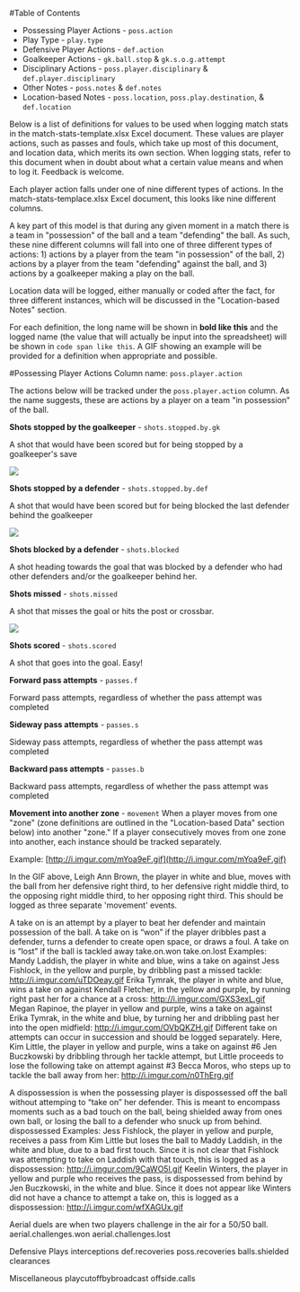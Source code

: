 #Table of Contents
* Possessing Player Actions - `poss.action`
* Play Type - `play.type`
* Defensive Player Actions - `def.action`
* Goalkeeper Actions - `gk.ball.stop` & `gk.s.o.g.attempt`
* Disciplinary Actions - `poss.player.disciplinary` & `def.player.disciplinary`
* Other Notes - `poss.notes` & `def.notes`
* Location-based Notes - `poss.location`, `poss.play.destination`, & `def.location`

Below is a list of definitions for values to be used when logging match stats in the match-stats-template.xlsx Excel document. These values are player actions, such as passes and fouls, which take up most of this document, and location data, which merits its own section. When logging stats, refer to this document when in doubt about what a certain value means and when to log it. Feedback is welcome.

Each player action falls under one of nine different types of actions. In the match-stats-templace.xlsx Excel document, this looks like nine different columns.

A key part of this model is that during any given moment in a match there is a team in "possession" of the ball and a team "defending" the ball. As such, these nine different columns will fall into one of three different types of actions: 1) actions by a player from the team "in possession" of the ball, 2) actions by a player from the team "defending" against the ball, and 3) actions by a goalkeeper making a play on the ball.

Location data will be logged, either manually or coded after the fact, for three different instances, which will be discussed in the "Location-based Notes" section.

For each definition, the long name will be shown in **bold like this** and the logged name (the value that will actually be input into the spreadsheet) will be shown in `code span like this`. A GIF showing an example will be provided for a definition when appropriate and possible.

#Possessing Player Actions
Column name: `poss.player.action`

The actions below will be tracked under the `poss.player.action` column. As the name suggests, these are actions by a player on a team "in possession” of the ball. 

**Shots stopped by the goalkeeper** - `shots.stopped.by.gk`

A shot that would have been scored but for being stopped by a goalkeeper's save

![](http://i.imgur.com/SKaaerO.gif)

**Shots stopped by a defender** - `shots.stopped.by.def`

A shot that would have been scored but for being blocked the last defender behind the goalkeeper

![](http://i.imgur.com/1rI71JW.gif)

**Shots blocked by a defender** - `shots.blocked`

A shot heading towards the goal that was blocked by a defender who had other defenders and/or the goalkeeper behind her.

**Shots missed** - `shots.missed`

A shot that misses the goal or hits the post or crossbar.

![](http://i.imgur.com/Dp3hVaX.gif?1)

**Shots scored** - `shots.scored`

A shot that goes into the goal. Easy!

**Forward pass attempts** - `passes.f`

Forward pass attempts, regardless of whether the pass attempt was completed

**Sideway pass attempts** - `passes.s`

Sideway pass attempts, regardless of whether the pass attempt was completed 

**Backward pass attempts** - `passes.b`

Backward pass attempts, regardless of whether the pass attempt was completed 

**Movement into another zone** - `movement`
When a player moves from one "zone" (zone definitions are outlined in the "Location-based Data" section below) into another "zone." If a player consecutively moves from one zone into another, each instance should be tracked separately.

Example: [http://i.imgur.com/mYoa9eF.gif](http://i.imgur.com/mYoa9eF.gif)

In the GIF above, Leigh Ann Brown, the player in white and blue, moves with the ball from her defensive right third, to her defensive right middle third, to the opposing right middle third, to her opposing right third. This should be logged as three separate 'movement' events.

A take on is an attempt by a player to beat her defender and maintain possession of the ball. A take on is “won” if the player dribbles past a defender, turns a defender to create open space, or draws a foul. A take on is “lost” if the ball is tackled away
take.on.won
take.on.lost
Examples:
Mandy Laddish, the player in white and blue, wins a take on against Jess Fishlock, in the yellow and purple, by dribbling past a missed tackle: http://i.imgur.com/uTDOeay.gif
Erika Tymrak, the player in white and blue, wins a take on against Kendall Fletcher, in the yellow and purple, by running right past her for a chance at a cross: http://i.imgur.com/GXS3exL.gif
Megan Rapinoe, the player in yellow and purple, wins a take on against Erika Tymrak, in the white and blue, by turning her and dribbling past her into the open midfield: http://i.imgur.com/OVbQKZH.gif
Different take on attempts can occur in succession and should be logged separately. Here, Kim Little, the player in yellow and purple, wins a take on against #6 Jen Buczkowski by dribbling through her tackle attempt, but Little proceeds to lose the following take on attempt against #3 Becca Moros, who steps up to tackle the ball away from her: http://i.imgur.com/n0ThErg.gif

A dispossession is when the possessing player is dispossessed off the ball without attemping to “take on” her defender. This is meant to encompass moments such as a bad touch on the ball, being shielded away from ones own ball, or losing the ball to a defender who snuck up from behind.
dispossessed
Examples:
Jess Fishlock, the player in yellow and purple, receives a pass from Kim Little but loses the ball to Maddy Laddish, in the white and blue, due to a bad first touch. Since it is not clear that Fishlock was attempting to take on Laddish with that touch, this is logged as a dispossession: http://i.imgur.com/9CaWO5l.gif
Keelin Winters, the player in yellow and purple who receives the pass, is dispossessed from behind by Jen Buczkowski, in the white and blue. Since it does not appear like Winters did not have a chance to attempt a take on, this is logged as a dispossession: http://i.imgur.com/wfXAGUx.gif

Aerial duels are when two players challenge in the air for a 50/50 ball. 
aerial.challenges.won
aerial.challenges.lost

Defensive Plays
interceptions
def.recoveries
poss.recoveries
balls.shielded
clearances

Miscellaneous
playcutoffbybroadcast
offside.calls
